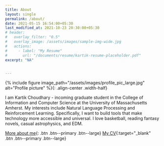 ```yaml
---
title: About
layout: single
permalink: /about/
date: 2021-05-15 16:54:00+05:30
last_modified_at: 2021-10-23 20:30:00+05:30
# header:
#   overlay_filter: "0.5"
#   overlay_image: /assets/images/sample-img-wide.jpg
#   actions:
#     - label: "My Resume"
#       url: "/documents/resume/kartik-resume-placeholder.pdf"
excerpt: "NA"

    
---
```


{% include figure image_path="/assets/images/profile_pic_large.jpg" alt="Profile picture" %}{: .align-center .width-half}

I am Kartik Choudhary - incoming graduate student in the College of Information and Computer Science at the University 
of Massachusetts Amherst. My interests include Natural Language Processing and Reinforcement Learning. Specifically, 
I want to build tools that make technology more accessible and universal. I love basketball, reading fantasy novels,
casual astrophysics, and EDM.


[More about me](/about-me/){: .btn .btn--primary .btn--large}
[My CV](/documents/resume/CV-Oct-21.pdf){:target="_blank" .btn .btn--primary .btn--large}